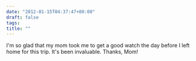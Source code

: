 ```yaml
---
date: "2012-01-15T04:37:47+00:00"
draft: false
tags: 
title: ""
---
```

I'm so glad that my mom took me to get a good watch the day before I left home for this trip. It's been invaluable. Thanks, Mom!

